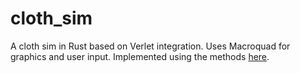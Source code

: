 # cloth_sim
A cloth sim in Rust based on Verlet integration. Uses Macroquad for graphics and user input.
Implemented using the methods [here](web.archive.org/web/20070610223835/http://www.teknikus.dk/tj/gdc2001.htm).
